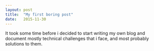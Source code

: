 ```yaml
---
layout: post
title:  "My first boring post"
date:   2015-11-30
---
```


It took some time before i decided to start writing my own blog and document mostly technical challenges that i face, and most probably solutions to them.